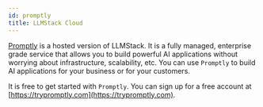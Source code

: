 ```yaml
---
id: promptly
title: LLMStack Cloud
---
```


[Promptly](https://trypromptly.com) is a hosted version of LLMStack. It is a fully managed, enterprise grade service that allows you to build powerful AI applications without worrying about infrastructure, scalability, etc. You can use `Promptly` to build AI applications for your business or for your customers.

It is free to get started with `Promptly`. You can sign up for a free account at [https://trypromptly.com](https://trypromptly.com).
